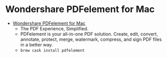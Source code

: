 # Wondershare PDFelement for Mac
- [Wondershare PDFelement for Mac](https://pdf.wondershare.com/)
  -  The PDF Experience, Simplified.
  - PDFelement is your all-in-one PDF solution. Create, edit, convert, annotate, protect, merge, watermark, compress, and sign PDF files in a better way.
  - `brew cask install pdfelement`
